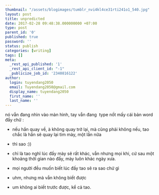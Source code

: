 ```yaml
---
thumbnail: "/assets/blogimages/tumblr_nvi4kl4ce31rti241o1_540.jpg"
layout: post
title: unpredicted
date: 2017-02-28 09:48:38.000000000 +07:00
type: post
parent_id: '0'
published: true
password: ''
status: publish
categories: [writing]
tags: []
meta:
  _rest_api_published: '1'
  _rest_api_client_id: "-1"
  _publicize_job_id: '2340816122'
author:
  login: tuyendang2050
  email: Tuyendang2050@gmail.com
  display_name: tuyendang2050
  first_name: ''
  last_name: ''
---
```

nó vẫn đang nhìn vào màn hình, tay vẫn đang  type nốt mấy cái bản word đầy chữ :


- nếu hắn quay về, à không quay trở lại, mà cũng phải không nếu, tao chắc là hắn sẽ quay lại tìm mày, một lần nữa


- thì sao :))


- chỉ là tao nghĩ lúc đấy mày sẽ rất khác, vẫn nhưng mọi khi, cứ sau một khoảng thời gian nào đấy, mày luôn khác ngày xưa.


- mọi người đều muốn biết lúc đấy tao sẽ ra sao chứ gì


- uhm, nhưng mà vẫn không biết được


- um không ai biết trước được, kể cả tao.
